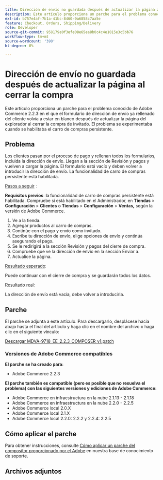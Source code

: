 ```yaml
---
title: Dirección de envío no guardada después de actualizar la página al cerrar la compra
description: Este artículo proporciona un parche para el problema conocido de Adobe Commerce 2.2.3 en el que el formulario de dirección de envío ya rellenado del cliente volvía a estar en blanco después de actualizar la página del explorador al cerrar la compra de invitado. El problema se experimentaba cuando se habilitaba el carro de compras persistente.
exl-id: b757e4af-7b1a-41bc-8460-9a6858c7aa5e
feature: Checkout, Orders, Shipping/Delivery
role: Developer
source-git-commit: 958179e0f3efe08e65ea8b0c4c4e1015e3c5bb76
workflow-type: tm+mt
source-wordcount: '390'
ht-degree: 0%

---
```


# Dirección de envío no guardada después de actualizar la página al cerrar la compra

Este artículo proporciona un parche para el problema conocido de Adobe Commerce 2.2.3 en el que el formulario de dirección de envío ya rellenado del cliente volvía a estar en blanco después de actualizar la página del explorador al cerrar la compra de invitado. El problema se experimentaba cuando se habilitaba el carro de compras persistente.

## Problema

Los clientes pasan por el proceso de pago y rellenan todos los formularios, incluida la dirección de envío. Llegan a la sección de Revisión y pagos y vuelven a cargar la página. El formulario está vacío y deben volver a introducir la dirección de envío. La funcionalidad de carro de compras persistente está habilitada.

<u>Pasos a seguir</u> :

**Requisitos previos**: la funcionalidad de carro de compras persistente está habilitada. Compruebe si está habilitado en el Administrador, en **Tiendas** > **Configuración** > **Clientes** o **Tiendas** > **Configuración** > **Ventas,** según la versión de Adobe Commerce.

1. Ve a la tienda.
1. Agregar productos al carro de compras.
1. Continúe con el pago y envío como invitado.
1. Escribe tu dirección de envío, elige opciones de envío y continúa asegurando el pago.
1. Se le redirigirá a la sección Revisión y pagos del cierre de compra.
1. Compruebe que ve la dirección de envío en la sección Enviar a.
1. Actualice la página.

<u>Resultado esperado</u>:

Puede continuar con el cierre de compra y se guardarán todos los datos.

<u>Resultado real</u>:

La dirección de envío está vacía, debe volver a introducirla.

## Parche

El parche se adjunta a este artículo. Para descargarlo, desplácese hacia abajo hasta el final del artículo y haga clic en el nombre del archivo o haga clic en el siguiente vínculo:

[Descargar MDVA-9718\_EE\_2.2.3\_COMPOSER\_v1.patch](assets/MDVA-9718_EE_2.2.3_COMPOSER_v1.patch.zip)

### Versiones de Adobe Commerce compatibles

**El parche se ha creado para:**

* Adobe Commerce 2.2.3

**El parche también es compatible (pero es posible que no resuelva el problema) con las siguientes versiones y ediciones de Adobe Commerce:**

* Adobe Commerce en infraestructura en la nube 2.1.13 - 2.1.18
* Adobe Commerce en infraestructura en la nube 2.2.0 - 2.2.5
* Adobe Commerce local 2.0.X
* Adobe Commerce local 2.1.X
* Adobe Commerce local 2.2.0: 2.2.2 y 2.2.4: 2.2.5

## Cómo aplicar el parche

Para obtener instrucciones, consulte [Cómo aplicar un parche del compositor proporcionado por el Adobe](/help/how-to/general/how-to-apply-a-composer-patch-provided-by-magento.md) en nuestra base de conocimiento de soporte.

## Archivos adjuntos
